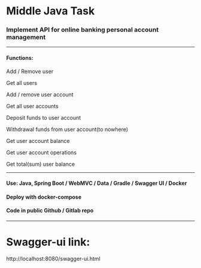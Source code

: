 <h1>Middle Java Task</h1>
<h3>Implement API for online banking personal account management</h3>
<hr/>
<h4>Functions:</h4>
<p>Add / Remove user</p>
<p>Get all users</p>
<p>Add / remove user account</p>
<p>Get all user accounts</p>
<p>Deposit funds to user account</p>
<p>Withdrawal funds from user account(to nowhere)</p>
<p>Get user account balance</p>
<p>Get user account operations</p>
<p>Get total(sum) user balance</p>
<hr/>
<h4>Use: Java, Spring Boot / WebMVC / Data / Gradle / Swagger UI / Docker</h4>
<h4>Deploy with docker-compose</h4>
<h4>Code in public Github / Gitlab repo</h4>
<hr>
<h1>Swagger-ui link:</h1>
<p>http://localhost:8080/swagger-ui.html</p>
